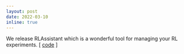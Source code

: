 ```yaml
---
layout: post
date: 2022-03-10
inline: true
---
```

We release RLAssistant which is a wonderful tool for managing your RL experiments. [ [code](https://github.com/xionghuichen/RLAssistant) ]
